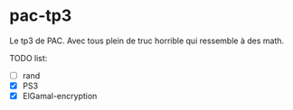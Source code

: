# pac-tp3
Le tp3 de PAC. Avec tous plein de truc horrible qui ressemble à des math.

TODO list:
- [ ] rand
- [x] PS3
- [x] ElGamal-encryption
